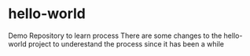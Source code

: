 # hello-world
Demo Repository to learn process
There are some changes to the hello-world project to underestand the process since it has been a while 
